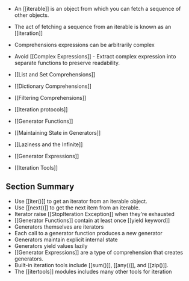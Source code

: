 - An [[iterable]] is an object from which you can fetch a sequence of other objects.
- The act of fetching a sequence from an iterable is known as an [[iteration]]
- Comprehensions expressions can be arbitrarily complex
- Avoid [[Complex Expressions]] - Extract complex expression into separate functions to preserve readability.

- [[List and Set Comprehensions]]
- [[Dictionary Comprehensions]]
- [[Filtering Comprehensions]]
- [[Iteration protocols]]
- [[Generator Functions]]
- [[Maintaining State in Generators]]
- [[Laziness and the Infinite]]
- [[Generator Expressions]]
- [[Iteration Tools]]

## Section Summary
- Use [[iter()]] to get an iterator from an iterable object.
- Use [[next()]] to get the next item from an iterable. 
- Iterator raise [[StopIteration Exception]] when they're exhausted
- [[Generator Functions]] contain at least once [[yield keyword]]
- Generators themselves are iterators
- Each call to a generator function produces a new generator
- Generators maintain explicit internal state
- Generators yield values lazily
- [[Generator Expressions]] are a type of comprehension that creates generators. 
- Built-in iteration tools include [[sum()]], [[any()]], and [[zip()]].
- The [[itertools]] modules includes many other tools for iteration